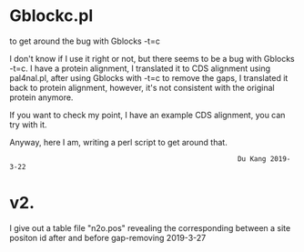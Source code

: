 # Gblockc.pl
to get around the bug with Gblocks -t=c

I don't know if I use it right or not, but there seems to be a bug with Gblocks -t=c.
I have a protein alignment, I translated it to CDS alignment using pal4nal.pl, after using Gblocks with -t=c to remove the gaps, I translated it back to protein alignment, however, it's not consistent with the original protein anymore.

If you want to check my point, I have an example CDS alignment, you can try with it.

Anyway, here I am, writing a perl script to get around that.

                                                            Du Kang 2019-3-22

# v2. 
I give out a table file "n2o.pos" revealing the corresponding between a site positon id after and before gap-removing
2019-3-27
